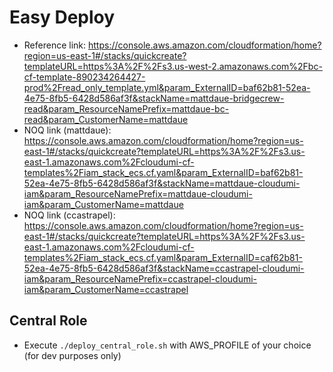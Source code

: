 # Easy Deploy
* Reference link: https://console.aws.amazon.com/cloudformation/home?region=us-east-1#/stacks/quickcreate?templateURL=https%3A%2F%2Fs3.us-west-2.amazonaws.com%2Fbc-cf-template-890234264427-prod%2Fread_only_template.yml&param_ExternalID=baf62b81-52ea-4e75-8fb5-6428d586af3f&stackName=mattdaue-bridgecrew-read&param_ResourceNamePrefix=mattdaue-bc-read&param_CustomerName=mattdaue
* NOQ link (mattdaue): https://console.aws.amazon.com/cloudformation/home?region=us-east-1#/stacks/quickcreate?templateURL=https%3A%2F%2Fs3.us-east-1.amazonaws.com%2Fcloudumi-cf-templates%2Fiam_stack_ecs.cf.yaml&param_ExternalID=baf62b81-52ea-4e75-8fb5-6428d586af3f&stackName=mattdaue-cloudumi-iam&param_ResourceNamePrefix=mattdaue-cloudumi-iam&param_CustomerName=mattdaue
* NOQ link (ccastrapel): https://console.aws.amazon.com/cloudformation/home?region=us-east-1#/stacks/quickcreate?templateURL=https%3A%2F%2Fs3.us-east-1.amazonaws.com%2Fcloudumi-cf-templates%2Fiam_stack_ecs.cf.yaml&param_ExternalID=caf62b81-52ea-4e75-8fb5-6428d586af3f&stackName=ccastrapel-cloudumi-iam&param_ResourceNamePrefix=ccastrapel-cloudumi-iam&param_CustomerName=ccastrapel

## Central Role
* Execute `./deploy_central_role.sh` with AWS_PROFILE of your choice (for dev purposes only)